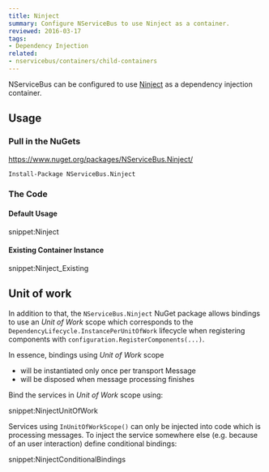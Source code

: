 ```yaml
---
title: Ninject
summary: Configure NServiceBus to use Ninject as a container.
reviewed: 2016-03-17
tags:
- Dependency Injection
related:
- nservicebus/containers/child-containers
---
```



NServiceBus can be configured to use [Ninject](http://www.ninject.org/) as a dependency injection container.


## Usage


### Pull in the NuGets

https://www.nuget.org/packages/NServiceBus.Ninject/

    Install-Package NServiceBus.Ninject


### The Code


#### Default Usage

snippet:Ninject


#### Existing Container Instance

snippet:Ninject_Existing


## Unit of work

In addition to that, the `NServiceBus.Ninject` NuGet package allows bindings to use an _Unit of Work_ scope which corresponds to the `DependencyLifecycle.InstancePerUnitOfWork` lifecycle when registering components with `configuration.RegisterComponents(...)`.

In essence, bindings using _Unit of Work_ scope

 * will be instantiated only once per transport Message
 * will be disposed when message processing finishes

Bind the services in _Unit of Work_ scope using:

snippet:NinjectUnitOfWork

Services using `InUnitOfWorkScope()` can only be injected into code which is processing messages. To inject the service somewhere else (e.g. because of an user interaction) define conditional bindings:

snippet:NinjectConditionalBindings
